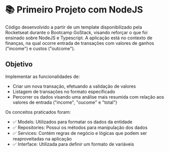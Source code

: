 # 📚 Primeiro Projeto com NodeJS
Código desenvolvido a partir de um template disponibilizado pela Rocketseat durante o Bootcamp GoStack, visando reforçar o que foi ensinado sobre NodeJS e Typescript. A aplicação está no contexto de finanças, na qual ocorre entrada de transações com valores de ganhos ("income") e custos ("outcome").

## Objetivo
Implementar as funcionalidades de:
- Criar um nova transação, efetuando a validação de valores
- Listagem de transações no formato especificado
- Percorrer os dados visando uma análise mais resumida com relação aos valores de entrada ("income", "oucome" e "total")

Os conceitos praticados foram:

- ✅ Models: Utilizados para formatar os dados da entidade
- ✅ Repositories: Possui os métodos para manipulação dos dados 
- ✅ Services: Contém regras de negócio e lógicas que podem ser reaproveitadas na aplicação
- ✅ Interface: Utilizada para definir um formato de variáveis
